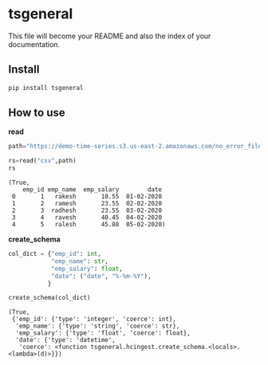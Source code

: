 tsgeneral
================

<!-- WARNING: THIS FILE WAS AUTOGENERATED! DO NOT EDIT! -->

This file will become your README and also the index of your
documentation.

## Install

``` sh
pip install tsgeneral
```

## How to use

**read**

``` python
path="https://demo-time-series.s3.us-east-2.amazonaws.com/no_error_file_valid_ex.csv"

rs=read("csv",path)
rs
```

    (True,
        emp_id emp_name  emp_salary        date
     0       1   rakesh       10.55  01-02-2020
     1       2   ramesh       23.55  02-02-2020
     2       3  radhesh       23.55  03-02-2020
     3       4   ravesh       40.45  04-02-2020
     4       5   ralesh       45.88  05-02-2020)

**create_schema**

``` python
col_dict = {"emp_id": int, 
            "emp_name": str,
            "emp_salary": float, 
            "date": ("date", "%-%m-%Y"),
           }

create_schema(col_dict)
```

    (True,
     {'emp_id': {'type': 'integer', 'coerce': int},
      'emp_name': {'type': 'string', 'coerce': str},
      'emp_salary': {'type': 'float', 'coerce': float},
      'date': {'type': 'datetime',
       'coerce': <function tsgeneral.hcingest.create_schema.<locals>.<lambda>(d)>}})
